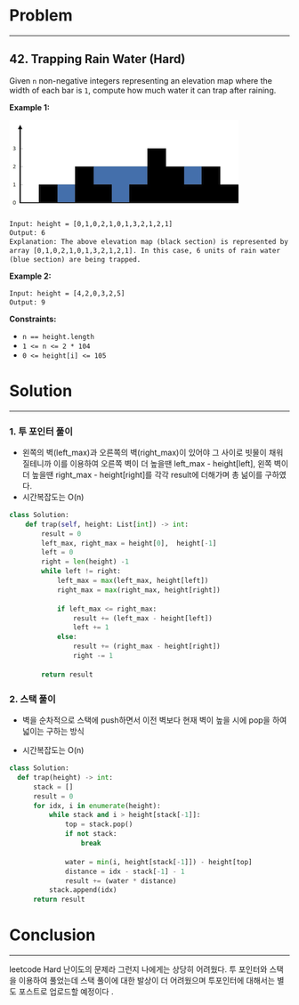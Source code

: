 # Problem

---

## 42. Trapping Rain Water (Hard)

Given `n` non-negative integers representing an elevation map where the width of each bar is `1`, compute how much water it can trap after raining. 

**Example 1:**

![img](../assets/images/23-03-16-leetcode-42/1.png)

```
Input: height = [0,1,0,2,1,0,1,3,2,1,2,1]
Output: 6
Explanation: The above elevation map (black section) is represented by array [0,1,0,2,1,0,1,3,2,1,2,1]. In this case, 6 units of rain water (blue section) are being trapped.
```

**Example 2:**

```
Input: height = [4,2,0,3,2,5]
Output: 9
```

**Constraints:**

- `n == height.length`
- `1 <= n <= 2 * 104`
- `0 <= height[i] <= 105`

# Solution

---

### 1. 투 포인터 풀이

- 왼쪽의 벽(left_max)과 오른쪽의 벽(right_max)이 있어야 그 사이로 빗물이 채워질테니까 이를 이용하여 오른쪽 벽이 더 높을땐 left_max - height[left], 왼쪽 벽이 더 높을땐 right_max - height[right]를 각각 result에 더해가며 총 넒이를 구하였다.
- 시간복잡도는 O(n)

```python
class Solution:
    def trap(self, height: List[int]) -> int:
        result = 0
        left_max, right_max = height[0],  height[-1]
        left = 0
        right = len(height) -1
        while left != right:
            left_max = max(left_max, height[left])
            right_max = max(right_max, height[right])

            if left_max <= right_max:                
                result += (left_max - height[left])
                left += 1
            else:
                result += (right_max - height[right])
                right -= 1

        return result

```

### 2. 스택 풀이

- 벽을 순차적으로 스택에 push하면서 이전 벽보다 현재 벽이 높을 시에 pop을 하여 넓이는 구하는 방식

- 시간복잡도는 O(n)

```python
class Solution:
  def trap(height) -> int:
      stack = []
      result = 0
      for idx, i in enumerate(height):
          while stack and i > height[stack[-1]]:
              top = stack.pop()
              if not stack:
                  break

              water = min(i, height[stack[-1]]) - height[top]
              distance = idx - stack[-1] - 1
              result += (water * distance)
          stack.append(idx)
      return result
```



# Conclusion

---

leetcode Hard 난이도의 문제라 그런지 나에게는 상당히 어려웠다. 투 포인터와 스택을 이용하여 풀었는데 스택 풀이에 대한 발상이 더 어려웠으며 투포인터에 대해서는 별도 포스트로 업로드할 예정이다 .